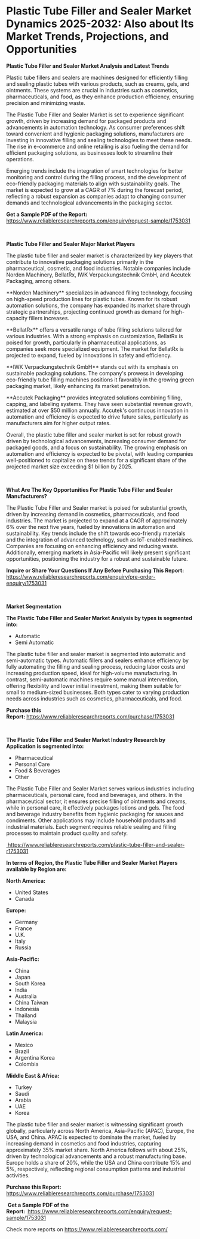 <p><h1>Plastic Tube Filler and Sealer Market Dynamics 2025-2032: Also about Its Market Trends, Projections, and Opportunities</h1></p><p><strong>Plastic Tube Filler and Sealer Market Analysis and Latest Trends</strong></p>
<p><p>Plastic tube fillers and sealers are machines designed for efficiently filling and sealing plastic tubes with various products, such as creams, gels, and ointments. These systems are crucial in industries such as cosmetics, pharmaceuticals, and food, as they enhance production efficiency, ensuring precision and minimizing waste.</p><p>The Plastic Tube Filler and Sealer Market is set to experience significant growth, driven by increasing demand for packaged products and advancements in automation technology. As consumer preferences shift toward convenient and hygienic packaging solutions, manufacturers are investing in innovative filling and sealing technologies to meet these needs. The rise in e-commerce and online retailing is also fueling the demand for efficient packaging solutions, as businesses look to streamline their operations.</p><p>Emerging trends include the integration of smart technologies for better monitoring and control during the filling process, and the development of eco-friendly packaging materials to align with sustainability goals. The market is expected to grow at a CAGR of 7% during the forecast period, reflecting a robust expansion as companies adapt to changing consumer demands and technological advancements in the packaging sector.</p></p>
<p><strong>Get a Sample PDF of the Report:&nbsp;</strong> <a href="https://www.reliableresearchreports.com/enquiry/request-sample/1753031?utm_campaign=2738&utm_medium=2&utm_source=Github&utm_content=ia&utm_term=10042025&utm_id=plastic-tube-filler-and-sealer">https://www.reliableresearchreports.com/enquiry/request-sample/1753031</a></p>
<p>&nbsp;</p>
<p><strong>Plastic Tube Filler and Sealer Major Market Players</strong></p>
<p><p>The plastic tube filler and sealer market is characterized by key players that contribute to innovative packaging solutions primarily in the pharmaceutical, cosmetic, and food industries. Notable companies include Norden Machinery, BellatRx, IWK Verpackungstechnik GmbH, and Accutek Packaging, among others.</p><p>**Norden Machinery** specializes in advanced filling technology, focusing on high-speed production lines for plastic tubes. Known for its robust automation solutions, the company has expanded its market share through strategic partnerships, projecting continued growth as demand for high-capacity fillers increases. </p><p>**BellatRx** offers a versatile range of tube filling solutions tailored for various industries. With a strong emphasis on customization, BellatRx is poised for growth, particularly in pharmaceutical applications, as companies seek more specialized equipment. The market for BellatRx is projected to expand, fueled by innovations in safety and efficiency.</p><p>**IWK Verpackungstechnik GmbH** stands out with its emphasis on sustainable packaging solutions. The company's prowess in developing eco-friendly tube filling machines positions it favorably in the growing green packaging market, likely enhancing its market penetration.</p><p>**Accutek Packaging** provides integrated solutions combining filling, capping, and labeling systems. They have seen substantial revenue growth, estimated at over $50 million annually. Accutek's continuous innovation in automation and efficiency is expected to drive future sales, particularly as manufacturers aim for higher output rates.</p><p>Overall, the plastic tube filler and sealer market is set for robust growth driven by technological advancements, increasing consumer demand for packaged goods, and a focus on sustainability. The growing emphasis on automation and efficiency is expected to be pivotal, with leading companies well-positioned to capitalize on these trends for a significant share of the projected market size exceeding $1 billion by 2025.</p></p>
<p>&nbsp;</p>
<p><strong>What Are The Key Opportunities For Plastic Tube Filler and Sealer Manufacturers?</strong></p>
<p><p>The Plastic Tube Filler and Sealer market is poised for substantial growth, driven by increasing demand in cosmetics, pharmaceuticals, and food industries. The market is projected to expand at a CAGR of approximately 6% over the next five years, fueled by innovations in automation and sustainability. Key trends include the shift towards eco-friendly materials and the integration of advanced technology, such as IoT-enabled machines. Companies are focusing on enhancing efficiency and reducing waste. Additionally, emerging markets in Asia-Pacific will likely present significant opportunities, positioning the industry for a robust and sustainable future.</p></p>
<p><strong>Inquire or Share Your Questions If Any Before Purchasing This Report:</strong> <a href="https://www.reliableresearchreports.com/enquiry/pre-order-enquiry/1753031?utm_campaign=2738&utm_medium=2&utm_source=Github&utm_content=ia&utm_term=10042025&utm_id=plastic-tube-filler-and-sealer">https://www.reliableresearchreports.com/enquiry/pre-order-enquiry/1753031</a></p>
<p>&nbsp;</p>
<p><strong>Market Segmentation</strong></p>
<p><strong>The Plastic Tube Filler and Sealer Market Analysis by types is segmented into:</strong></p>
<p><ul><li>Automatic</li><li>Semi Automatic</li></ul></p>
<p><p>The plastic tube filler and sealer market is segmented into automatic and semi-automatic types. Automatic fillers and sealers enhance efficiency by fully automating the filling and sealing process, reducing labor costs and increasing production speed, ideal for high-volume manufacturing. In contrast, semi-automatic machines require some manual intervention, offering flexibility and lower initial investment, making them suitable for small to medium-sized businesses. Both types cater to varying production needs across industries such as cosmetics, pharmaceuticals, and food.</p></p>
<p><strong>Purchase this Report:&nbsp;</strong><a href="https://www.reliableresearchreports.com/purchase/1753031?utm_campaign=2738&utm_medium=2&utm_source=Github&utm_content=ia&utm_term=10042025&utm_id=plastic-tube-filler-and-sealer">https://www.reliableresearchreports.com/purchase/1753031</a></p>
<p>&nbsp;</p>
<p><strong>The Plastic Tube Filler and Sealer Market Industry Research by Application is segmented into:</strong></p>
<p><ul><li>Pharmaceutical</li><li>Personal Care</li><li>Food & Beverages</li><li>Other</li></ul></p>
<p><p>The Plastic Tube Filler and Sealer Market serves various industries including pharmaceuticals, personal care, food and beverages, and others. In the pharmaceutical sector, it ensures precise filling of ointments and creams, while in personal care, it effectively packages lotions and gels. The food and beverage industry benefits from hygienic packaging for sauces and condiments. Other applications may include household products and industrial materials. Each segment requires reliable sealing and filling processes to maintain product quality and safety.</p></p>
<p><a href="https://www.reliableresearchreports.com/plastic-tube-filler-and-sealer-r1753031?utm_campaign=2738&utm_medium=2&utm_source=Github&utm_content=ia&utm_term=10042025&utm_id=plastic-tube-filler-and-sealer">&nbsp;https://www.reliableresearchreports.com/plastic-tube-filler-and-sealer-r1753031</a></p>
<p><strong>In terms of Region, the Plastic Tube Filler and Sealer Market Players available by Region are:</strong></p>
<p>
    <p> <strong> North America: </strong>
        <ul>
            <li>United States</li>
            <li>Canada</li>
        </ul>
        </p> 
    <p> <strong> Europe: </strong>
        <ul>
            <li>Germany</li>
            <li>France</li>
            <li>U.K.</li>
            <li>Italy</li>
            <li>Russia</li>
        </ul>
        </p> 
    <p> <strong> Asia-Pacific: </strong>
        <ul>
            <li>China</li>
            <li>Japan</li>
            <li>South Korea</li>
            <li>India</li>
            <li>Australia</li>
            <li>China Taiwan</li>
            <li>Indonesia</li>
            <li>Thailand</li>
            <li>Malaysia</li>
        </ul>
        </p> 
    <p> <strong> Latin America: </strong>
        <ul>
            <li>Mexico</li>
            <li>Brazil</li>
            <li>Argentina Korea</li>
            <li>Colombia</li>
        </ul>
        </p> 
    <p> <strong> Middle East & Africa: </strong>
        <ul>
            <li>Turkey</li>
            <li>Saudi</li>
            <li>Arabia</li>
            <li>UAE</li>
            <li>Korea</li>
        </ul>
    </p>
    </p>
<p><p>The plastic tube filler and sealer market is witnessing significant growth globally, particularly across North America, Asia-Pacific (APAC), Europe, the USA, and China. APAC is expected to dominate the market, fueled by increasing demand in cosmetics and food industries, capturing approximately 35% market share. North America follows with about 25%, driven by technological advancements and a robust manufacturing base. Europe holds a share of 20%, while the USA and China contribute 15% and 5%, respectively, reflecting regional consumption patterns and industrial activities.</p></p>
<p><strong>Purchase this Report: </strong><a href="https://www.reliableresearchreports.com/purchase/1753031?utm_campaign=2738&utm_medium=2&utm_source=Github&utm_content=ia&utm_term=10042025&utm_id=plastic-tube-filler-and-sealer">https://www.reliableresearchreports.com/purchase/1753031</a></p>
<p>&nbsp;<strong>Get a Sample PDF of the Report:&nbsp;&nbsp;</strong><a href="https://www.reliableresearchreports.com/enquiry/request-sample/1753031?utm_campaign=2738&utm_medium=2&utm_source=Github&utm_content=ia&utm_term=10042025&utm_id=plastic-tube-filler-and-sealer">https://www.reliableresearchreports.com/enquiry/request-sample/1753031</a></p>
<p><strong></strong></p>
<p>Check more reports on <a href="https://www.reliableresearchreports.com/?utm_campaign=2738&utm_medium=2&utm_source=Github&utm_content=ia&utm_term=10042025&utm_id=plastic-tube-filler-and-sealer">https://www.reliableresearchreports.com/</a></p>